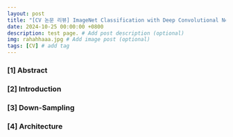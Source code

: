 ```yaml
---
layout: post
title: "[CV 논문 리뷰] ImageNet Classification with Deep Convolutional Neural Networks"
date: 2024-10-25 00:00:00 +0800
description: test page. # Add post description (optional)
img: rahahhaaa.jpg # Add image post (optional)
tags: [CV] # add tag
---
```


### [1] Abstract

### [2] Introduction

### [3] Down-Sampling

### [4] Architecture


